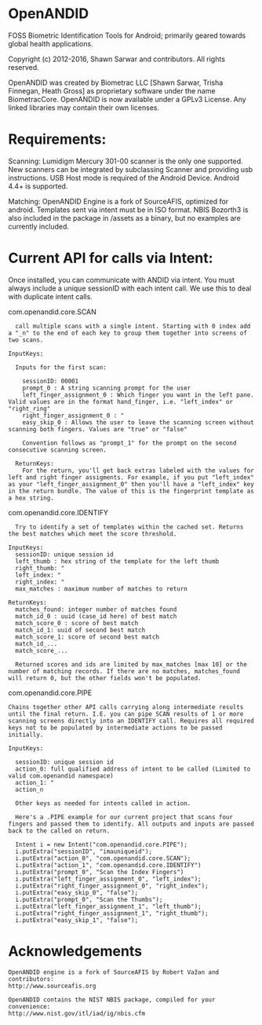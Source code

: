 # OpenANDID

FOSS Biometric Identification Tools for Android; primarily geared towards global health applications.

Copyright (c) 2012-2016, Shawn Sarwar and contributors. All rights reserved.

OpenANDID was created by Biometrac LLC [Shawn Sarwar, Trisha Finnegan, Heath Gross] as proprietary software under the name BiometracCore.
OpenANDID is now available under a GPLv3 License. Any linked libraries may contain their own licenses.

# Requirements:

  Scanning:
    Lumidigm Mercury 301-00 scanner is the only one supported. New scanners can be integrated by subclassing Scanner and providing usb instructions. USB Host mode is required of the Android Device. Android 4.4+ is supported.
  
  Matching:
    OpenANDID Engine is a fork of SourceAFIS, optimized for android. Templates sent via intent must be in ISO format.
    NBIS Bozorth3 is also included in the package in /assets as a binary, but no examples are currently included.


# Current API for calls via Intent:
  
  Once installed, you can communicate with ANDID via intent. You must always include a unique sessionID with each intent call. We use this to deal with duplicate intent calls.
  
  com.openandid.core.SCAN
  
      call multiple scans with a single intent. Starting with 0 index add a "_n" to the end of each key to group them together into screens of two scans.
    
    InputKeys:
    
      Inputs for the first scan:
      
        sessionID: 00001
        prompt_0 : A string scanning prompt for the user
        left_finger_assignment_0 : Which finger you want in the left pane. Valid values are in the format hand_finger, i.e. "left_index" or "right_ring"
        right_finger_assignment_0 : "
        easy_skip_0 : Allows the user to leave the scanning screen without scanning both fingers. Values are "true" or "false"
        
        Convention follows as "prompt_1" for the prompt on the second consecutive scanning screen.
      
      ReturnKeys:
        For the return, you'll get back extras labeled with the values for left and right finger assigments. For example, if you put "left_index" as your "left_finger_assignment_0" then you'll have a "left_index" key in the return bundle. The value of this is the fingerprint template as a hex string.


  com.openandid.core.IDENTIFY

      Try to identify a set of templates within the cached set. Returns the best matches which meet the score threshold.
    
    InputKeys:
      sessionID: unique session id
      left_thumb : hex string of the template for the left thumb
      right_thumb: "
      left_index: "
      right_index: "
      max_matches : maximum number of matches to return 
    
    ReturnKeys:
      matches_found: integer number of matches found
      match_id_0 : uuid (case_id here) of best match
      match_score_0 : score of best match
      match_id_1: uuid of second best match
      match_score_1: score of second best match
      match_id_...
      match_score_...
      
      Returned scores and ids are limited by max_matches [max 10] or the number of matching records. If there are no matches, matches_found will return 0, but the other fields won't be populated.


  com.openandid.core.PIPE

    Chains together other API calls carrying along intermediate results until the final return. I.E. you can pipe SCAN results of 1 or more scanning screens directly into an IDENTIFY call. Requires all required keys not to be populated by intermediate actions to be passed initially.
  
    InputKeys:
    
      sessionID: unique session id
      action_0: full qualified address of intent to be called (Limited to valid com.openandid namespace)
      action_1: "
      action_n
      
      Other keys as needed for intents called in action.
      
      Here's a .PIPE example for our current project that scans four fingers and passed them to identify. All outputs and inputs are passed back to the called on return.
      
      Intent i = new Intent("com.openandid.core.PIPE");
      i.putExtra("sessionID", "imauniqueid");
      i.putExtra("action_0", "com.openandid.core.SCAN");
      i.putExtra("action_1", "com.openandid.core.IDENTIFY")
      i.putExtra("prompt_0", "Scan the Index Fingers")
      i.putExtra("left_finger_assignment_0", "left_index");
      i.putExtra("right_finger_assignment_0", "right_index");
      i.putExtra("easy_skip_0", "false");
      i.putExtra("prompt_0", "Scan the Thumbs");
      i.putExtra("left_finger_assignment_1", "left_thumb");
      i.putExtra("right_finger_assignment_1", "right_thumb");
      i.putExtra("easy_skip_1", "false");

# Acknowledgements
    OpenANDID engine is a fork of SourceAFIS by Robert Važan and contributors:
    http://www.sourceafis.org
    
    OpenANDID contains the NIST NBIS package, compiled for your convenience:
    http://www.nist.gov/itl/iad/ig/nbis.cfm


